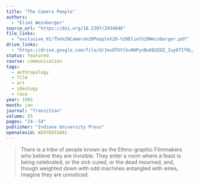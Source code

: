 ```yaml
---
title: "The Camera People"
authors:
  - "Eliot Weinberger"
source_url: "https://doi.org/10.2307/2934848"
file_links:
  - "exclusive_01/The%20Camera%20People%20-%20Eliot%20Weinberger.pdf"
drive_links:
  - "https://drive.google.com/file/d/1mvDTXYlbvNHPynBuKB2EOZ_Iuy07If0L/view?usp=drivesdk"
status: featured
course: communication
tags:
  - anthropology
  - film
  - art
  - ideology
  - race
year: 1992
month: jan
journal: "Transition"
volume: 55
pages: "24--54"
publisher: "Indiana University Press"
openalexid: W2978553481
---
```


> There is a tribe of people known as the Ethno-graphic Filmmakers who believe they
 are invisible.
 They enter a room where a
 feast is being celebrated, or the sick
 cured, or the dead mourned, and, though
 weighted down with odd machines entangled with wires, imagine they are unnoticed.
